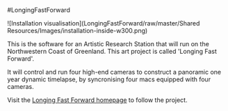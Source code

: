 #LongingFastForward

![Installation visualisation](LongingFastForward/raw/master/Shared Resources/Images/installation-inside-w300.png)

This is the software for an Artistic Research Station that will run on the Northwestern Coast of Greenland. This art project is called 'Longing Fast Forward'.

It will control and run four high-end cameras to construct a panoramic one year dynamic timelapse, by syncronising four macs equipped with four cameras. 

Visit the [Longing Fast Forward homepage](http://longing.gl) to follow the project.

